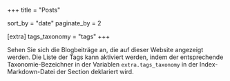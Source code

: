 +++
title = "Posts"

sort_by = "date"
paginate_by = 2

[extra]
tags_taxonomy = "tags"
+++

Sehen Sie sich die Blogbeiträge an, die auf dieser Website angezeigt werden. Die Liste der Tags kann aktiviert werden, indem der entsprechende Taxonomie-Bezeichner in der Variablen `extra.tags_taxonomy` in der Index-Markdown-Datei der Section deklariert wird.
